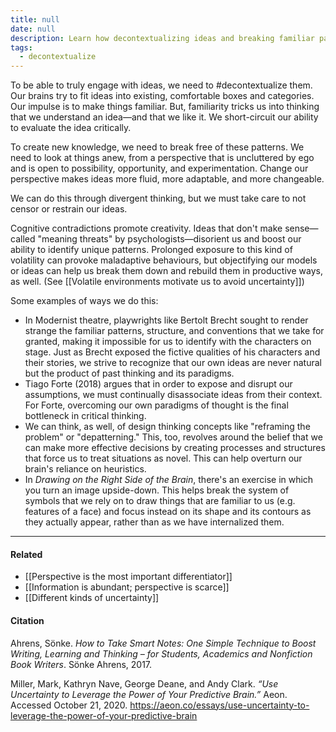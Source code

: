 ```yaml
---
title: null
date: null
description: Learn how decontextualizing ideas and breaking familiar patterns boosts creativity and critical thinking by embracing uncertainty, divergent thinking, and fresh perspectives to generate new knowledge.
tags:
  - decontextualize
---
```


To be able to truly engage with ideas, we need to #decontextualize them. Our brains try to fit ideas into existing, comfortable boxes and categories. Our impulse is to make things familiar. But, familiarity tricks us into thinking that we understand an idea—and that we like it. We short-circuit our ability to evaluate the idea critically.

To create new knowledge, we need to break free of these patterns. We need to look at things anew, from a perspective that is uncluttered by ego and is open to possibility, opportunity, and experimentation. Change our perspective makes ideas more fluid, more adaptable, and more changeable.

We can do this through divergent thinking, but we must take care to not censor or restrain our ideas.

Cognitive contradictions promote creativity. Ideas that don't make sense—called "meaning threats" by psychologists—disorient us and boost our ability to identify unique patterns. Prolonged exposure to this kind of volatility can provoke maladaptive behaviours, but objectifying our models or ideas can help us break them down and rebuild them in productive ways, as well. (See [[Volatile environments motivate us to avoid uncertainty]])

Some examples of ways we do this:

- In Modernist theatre, playwrights like Bertolt Brecht sought to render strange the familiar patterns, structure, and conventions that we take for granted, making it impossible for us to identify with the characters on stage. Just as Brecht exposed the fictive qualities of his characters and their stories, we strive to recognize that our own ideas are never natural but the product of past thinking and its paradigms.
- Tiago Forte (2018) argues that in order to expose and disrupt our assumptions, we must continually disassociate ideas from their context. For Forte, overcoming our own paradigms of thought is the final bottleneck in critical thinking.
- We can think, as well, of design thinking concepts like "reframing the problem" or "depatterning." This, too, revolves around the belief that we can make more effective decisions by creating processes and structures that force us to treat situations as novel. This can help overturn our brain's reliance on heuristics.
- In _Drawing on the Right Side of the Brain_, there's an exercise in which you turn an image upside-down. This helps break the system of symbols that we rely on to draw things that are familiar to us (e.g. features of a face) and focus instead on its shape and its contours as they actually appear, rather than as we have internalized them.

---

#### Related

- [[Perspective is the most important differentiator]]
- [[Information is abundant; perspective is scarce]]
- [[Different kinds of uncertainty]]

#### Citation

Ahrens, Sönke. _How to Take Smart Notes: One Simple Technique to Boost Writing, Learning and Thinking – for Students, Academics and Nonfiction Book Writers_. Sönke Ahrens, 2017.

Miller, Mark, Kathryn Nave, George Deane, and Andy Clark. _“Use Uncertainty to Leverage the Power of Your Predictive Brain.”_ Aeon. Accessed October 21, 2020. https://aeon.co/essays/use-uncertainty-to-leverage-the-power-of-your-predictive-brain

